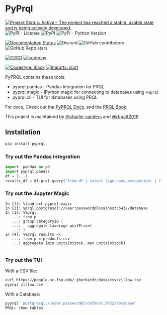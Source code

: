 # PyPrql

[![Project Status: Active – The project has reached a stable, usable state and is being actively developed.](https://www.repostatus.org/badges/latest/active.svg)](https://www.repostatus.org/#active)
![PyPI - License](https://img.shields.io/pypi/l/pyprql)
![PyPI](https://img.shields.io/pypi/v/pyprql)
![PyPI - Python Version](https://img.shields.io/pypi/pyversions/pyprql)

[![Documentation Status](https://readthedocs.org/projects/pyprql/badge/?version=latest)](https://pyprql.readthedocs.io/en/latest/?badge=latest)
![Discord](https://img.shields.io/discord/936728116712316989)
![GitHub contributors](https://img.shields.io/github/contributors/prql/pyprql)
![GitHub Repo stars](https://img.shields.io/github/stars/prql/pyprql)

[![CI/CD](https://github.com/prql/PyPrql/actions/workflows/cicd.yaml/badge.svg?branch=main)](https://github.com/prql/PyPrql/actions/workflows/cicd.yaml)
[![codecov](https://codecov.io/gh/prql/PyPrql/branch/main/graph/badge.svg?token=C6J2UI7FR5)](https://codecov.io/gh/prql/PyPrql)

[![Codestyle: Black](https://img.shields.io/badge/code%20style-black-000000.svg)](https://github.com/psf/black)
[![Imports: isort](https://img.shields.io/badge/%20imports-isort-%231674b1?style=flat&labelColor=ef8336)](https://pycqa.github.io/isort/)

PyPRQL contains these tools:

- pyprql.pandas - Pandas integration for PRQL
- pyprql.magic - IPython magic for connecting to databases using `%%prql`
- pyprql.cli - TUI for databases using PRQL 

For docs, Check out the [PyPRQL Docs](https://pyprql.readthedocs.io/), and the [PRQL Book][prql_docs].

This project is maintained by [@charlie-sanders](https://github.com/charlie-sanders/) and [@rbpatt2019](https://github.com/rbpatt2019)

## Installation

```bash
pip install pyprql
```


### Try out the Pandas integration

```python
import  pandas as pd 
import pyprql.pandas
df = (...)
results_df = df.prql.query('from df | select [age,name,occupation] | filter age > 21')

```

### Try out the Jupyter Magic 


```
In [1]: %load_ext pyprql.magic
In [2]: %prql postgresql://user:password@localhost:5432/database
In [3]: %%prql
   ...: from p
   ...: group categoryID (
   ...:   aggregate [average unitPrice]
   ...: )
In [4]: %%prql results <<
   ...: from p = products.csv
   ...: aggregate [min unitsInStock, max unitsInStock]
   
```

### Try out the TUI

With a CSV file:

```bash
curl https://people.sc.fsu.edu/~jburkardt/data/csv/zillow.csv
pyprql zillow.csv
```

With a Database:

```bash
pyprql 'postgresql://user:password@localhost:5432/database'
PRQL> show tables
```


[prql]: https://github.com/prql/prql
[prql_docs]: https://prql-lang.org/reference

